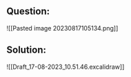 ## Question:
![[Pasted image 20230817105134.png]]

## Solution:
![[Draft_17-08-2023_10.51.46.excalidraw]]
